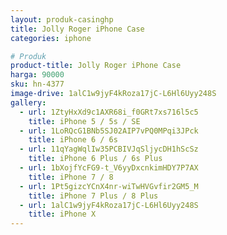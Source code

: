 ```yaml
---
layout: produk-casinghp
title: Jolly Roger iPhone Case
categories: iphone

# Produk
product-title: Jolly Roger iPhone Case
harga: 90000
sku: hn-4377
image-drive: 1alC1w9jyF4kRoza17jC-L6Hl6Uyy248S
gallery:
  - url: 1ZtyHxXd9c1AXR68i_f0GRt7xs716l5c5
    title: iPhone 5 / 5s / SE
  - url: 1LoRQcG1BNb5SJ02AIP7vPQ0MPqi3JPck
    title: iPhone 6 / 6s
  - url: 11qYagWqlIw35PCBIVJqSljycDH1hScSz
    title: iPhone 6 Plus / 6s Plus
  - url: 1bXojfYcFG9-t_V6yyDxcnkimHDY7P7AX
    title: iPhone 7 / 8
  - url: 1Pt5gizcYCnX4nr-wiTwHVGvfir2GM5_M
    title: iPhone 7 Plus / 8 Plus
  - url: 1alC1w9jyF4kRoza17jC-L6Hl6Uyy248S
    title: iPhone X
---
```

